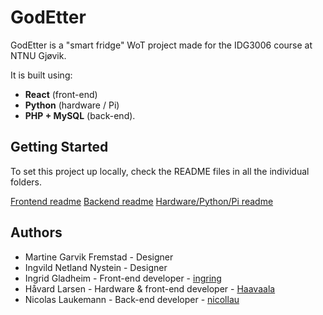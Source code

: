 # GodEtter 
GodEtter is a "smart fridge" WoT project made for the IDG3006 course at NTNU Gjøvik. 

It is built using:
* **React** (front-end)
* **Python** (hardware / Pi)
* **PHP + MySQL** (back-end).

## Getting Started
To set this project up locally, check the README files in all the individual folders.


[Frontend readme](frontend/README.md)
[Backend readme](backend/README.md)
[Hardware/Python/Pi readme](pi/README.md)

## Authors
- Martine Garvik Fremstad - Designer
- Ingvild Netland Nystein - Designer
- Ingrid Gladheim - Front-end developer - [ingring](https://github.com/ingring)
- Håvard Larsen - Hardware & front-end developer - [Haavaala](https://github.com/haavaala)
- Nicolas Laukemann - Back-end developer - [nicollau](https://github.com/nicollau)
